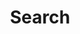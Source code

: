 ---
title: "Search"
description: "explore the blog, even if there aren't as many posts... 🥹"
layout: "search"
placeholder: "Query..."
---